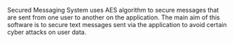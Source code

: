 Secured Messaging System uses AES algorithm to secure messages that are sent from one user to another 
on the application. The main aim of this software is to secure text messages sent via the application
to avoid certain cyber attacks on user data.